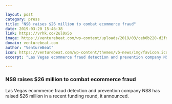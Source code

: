 ```yaml
---

layout: post
category: press
title: "NS8 raises $26 million to combat ecommerce fraud"
date: 2019-03-20 15:46:38
link: https://vrhk.co/2ul0x5o
image: https://venturebeat.com/wp-content/uploads/2019/03/ceb0b220-d2fd-462c-8b51-fbbd569869f0.png?w=1200&strip=all
domain: venturebeat.com
author: "VentureBeat"
icon: https://venturebeat.com/wp-content/themes/vb-news/img/favicon.ico
excerpt: "Las Vegas ecommerce fraud detection and prevention company NS8 has raised $26 million in a recent funding round, it announced."

---
```


### NS8 raises $26 million to combat ecommerce fraud

Las Vegas ecommerce fraud detection and prevention company NS8 has raised $26 million in a recent funding round, it announced.